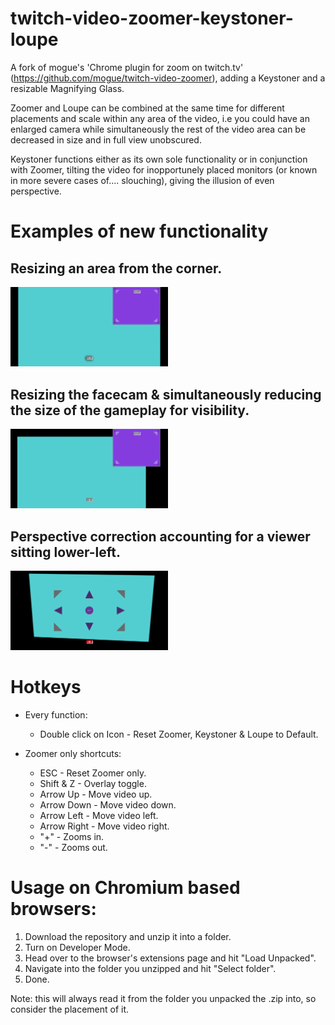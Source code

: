 # twitch-video-zoomer-keystoner-loupe
A fork of mogue's 'Chrome plugin for zoom on twitch.tv' (https://github.com/mogue/twitch-video-zoomer), adding a Keystoner and a resizable Magnifying Glass.

Zoomer and Loupe can be combined at the same time for different placements and scale within any area of the video, i.e you could have an enlarged camera while simultaneously the rest of the video area can be decreased in size and in full view unobscured.

Keystoner functions either as its own sole functionality or in conjunction with Zoomer, tilting the video for inopportunely placed monitors (or known in more severe cases of.... slouching), giving the illusion of even perspective.

# Examples of new functionality
## Resizing an area from the corner.
<img src="https://github.com/Taavirocious/twitch-video-zoomer-keystoner-loupe/blob/main/example_single.png" width=50% height=50%>

## Resizing the facecam & simultaneously reducing the size of the gameplay for visibility.
<img src="https://github.com/Taavirocious/twitch-video-zoomer-keystoner-loupe/blob/main/example_dual.png" width=50% height=50%>

## Perspective correction accounting for a viewer sitting lower-left.
<img src="https://github.com/Taavirocious/twitch-video-zoomer-keystoner-loupe/blob/main/example_keystone.png" width=50% height=50%>

# Hotkeys
+ Every function:
  + Double click on Icon - Reset Zoomer, Keystoner & Loupe to Default.

+ Zoomer only shortcuts:
  + ESC         - Reset Zoomer only.
  + Shift & Z   - Overlay toggle.
  + Arrow Up    - Move video up.
  + Arrow Down  - Move video down.
  + Arrow Left  - Move video left.
  + Arrow Right - Move video right.
  + "+"         - Zooms in.
  + "-"         - Zooms out.

# Usage on Chromium based browsers:
1.  Download the repository and unzip it into a folder.
2.  Turn on Developer Mode.
3.  Head over to the browser's extensions page and hit "Load Unpacked".
4.  Navigate into the folder you unzipped and hit "Select folder".
5.  Done.

Note: this will always read it from the folder you unpacked the .zip into, so consider the placement of it.
